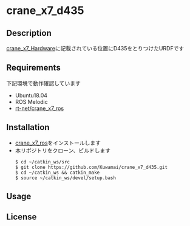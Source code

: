 # crane_x7_d435

## Description
[crane_x7_Hardware](https://github.com/rt-net/crane_x7_Hardware/blob/master/Drawing/CRANE-X7_with_RealSenseD435.pdf)に記載されている位置にD435をとりつけたURDFです

## Requirements
下記環境で動作確認しています  
* Ubuntu18.04
* ROS Melodic
* [rt-net/crane_x7_ros](https://github.com/rt-net/crane_x7_ros)

## Installation
* [crane_x7_ros](https://github.com/rt-net/crane_x7_ros)をインストールします
* 本リポジトリをクローン、ビルドします  
    ```
    $ cd ~/catkin_ws/src
    $ git clone https://github.com/Kuwamai/crane_x7_d435.git
    $ cd ~/catkin_ws && catkin_make
    $ source ~/catkin_ws/devel/setup.bash
    ```

## Usage

## License
